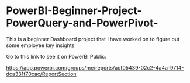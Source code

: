 # PowerBI-Beginner-Project-PowerQuery-and-PowerPivot-
This is a beginner Dashboard project that I have worked on to figure out some employee key insights












Go to this link to see it on PowerBI Public:


https://app.powerbi.com/groups/me/reports/acf05439-02c2-4a4a-9714-dca331f70cac/ReportSection
